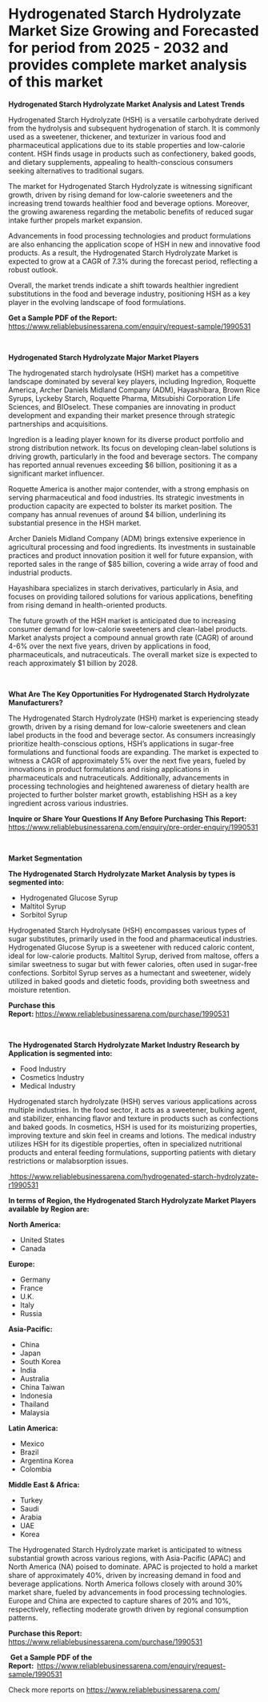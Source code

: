 <p><h1>Hydrogenated Starch Hydrolyzate Market Size Growing and Forecasted for period from 2025 - 2032 and provides complete market analysis of this market</h1></p><p><strong>Hydrogenated Starch Hydrolyzate Market Analysis and Latest Trends</strong></p>
<p><p>Hydrogenated Starch Hydrolyzate (HSH) is a versatile carbohydrate derived from the hydrolysis and subsequent hydrogenation of starch. It is commonly used as a sweetener, thickener, and texturizer in various food and pharmaceutical applications due to its stable properties and low-calorie content. HSH finds usage in products such as confectionery, baked goods, and dietary supplements, appealing to health-conscious consumers seeking alternatives to traditional sugars.</p><p>The market for Hydrogenated Starch Hydrolyzate is witnessing significant growth, driven by rising demand for low-calorie sweeteners and the increasing trend towards healthier food and beverage options. Moreover, the growing awareness regarding the metabolic benefits of reduced sugar intake further propels market expansion. </p><p>Advancements in food processing technologies and product formulations are also enhancing the application scope of HSH in new and innovative food products. As a result, the Hydrogenated Starch Hydrolyzate Market is expected to grow at a CAGR of 7.3% during the forecast period, reflecting a robust outlook. </p><p>Overall, the market trends indicate a shift towards healthier ingredient substitutions in the food and beverage industry, positioning HSH as a key player in the evolving landscape of food formulations.</p></p>
<p><strong>Get a Sample PDF of the Report:&nbsp;</strong> <a href="https://www.reliablebusinessarena.com/enquiry/request-sample/1990531?utm_campaign=3558&utm_medium=2&utm_source=Github&utm_content=ia&utm_term=03042025&utm_id=hydrogenated-starch-hydrolyzate">https://www.reliablebusinessarena.com/enquiry/request-sample/1990531</a></p>
<p>&nbsp;</p>
<p><strong>Hydrogenated Starch Hydrolyzate Major Market Players</strong></p>
<p><p>The hydrogenated starch hydrolysate (HSH) market has a competitive landscape dominated by several key players, including Ingredion, Roquette America, Archer Daniels Midland Company (ADM), Hayashibara, Brown Rice Syrups, Lyckeby Starch, Roquette Pharma, Mitsubishi Corporation Life Sciences, and BIOselect. These companies are innovating in product development and expanding their market presence through strategic partnerships and acquisitions.</p><p>Ingredion is a leading player known for its diverse product portfolio and strong distribution network. Its focus on developing clean-label solutions is driving growth, particularly in the food and beverage sectors. The company has reported annual revenues exceeding $6 billion, positioning it as a significant market influencer.</p><p>Roquette America is another major contender, with a strong emphasis on serving pharmaceutical and food industries. Its strategic investments in production capacity are expected to bolster its market position. The company has annual revenues of around $4 billion, underlining its substantial presence in the HSH market.</p><p>Archer Daniels Midland Company (ADM) brings extensive experience in agricultural processing and food ingredients. Its investments in sustainable practices and product innovation position it well for future expansion, with reported sales in the range of $85 billion, covering a wide array of food and industrial products.</p><p>Hayashibara specializes in starch derivatives, particularly in Asia, and focuses on providing tailored solutions for various applications, benefiting from rising demand in health-oriented products.</p><p>The future growth of the HSH market is anticipated due to increasing consumer demand for low-calorie sweeteners and clean-label products. Market analysts project a compound annual growth rate (CAGR) of around 4-6% over the next five years, driven by applications in food, pharmaceuticals, and nutraceuticals. The overall market size is expected to reach approximately $1 billion by 2028.</p></p>
<p>&nbsp;</p>
<p><strong>What Are The Key Opportunities For Hydrogenated Starch Hydrolyzate Manufacturers?</strong></p>
<p><p>The Hydrogenated Starch Hydrolyzate (HSH) market is experiencing steady growth, driven by a rising demand for low-calorie sweeteners and clean label products in the food and beverage sector. As consumers increasingly prioritize health-conscious options, HSH’s applications in sugar-free formulations and functional foods are expanding. The market is expected to witness a CAGR of approximately 5% over the next five years, fueled by innovations in product formulations and rising applications in pharmaceuticals and nutraceuticals. Additionally, advancements in processing technologies and heightened awareness of dietary health are projected to further bolster market growth, establishing HSH as a key ingredient across various industries.</p></p>
<p><strong>Inquire or Share Your Questions If Any Before Purchasing This Report:</strong> <a href="https://www.reliablebusinessarena.com/enquiry/pre-order-enquiry/1990531?utm_campaign=3558&utm_medium=2&utm_source=Github&utm_content=ia&utm_term=03042025&utm_id=hydrogenated-starch-hydrolyzate">https://www.reliablebusinessarena.com/enquiry/pre-order-enquiry/1990531</a></p>
<p>&nbsp;</p>
<p><strong>Market Segmentation</strong></p>
<p><strong>The Hydrogenated Starch Hydrolyzate Market Analysis by types is segmented into:</strong></p>
<p><ul><li>Hydrogenated Glucose Syrup</li><li>Maltitol Syrup</li><li>Sorbitol Syrup</li></ul></p>
<p><p>Hydrogenated Starch Hydrolysate (HSH) encompasses various types of sugar substitutes, primarily used in the food and pharmaceutical industries. Hydrogenated Glucose Syrup is a sweetener with reduced caloric content, ideal for low-calorie products. Maltitol Syrup, derived from maltose, offers a similar sweetness to sugar but with fewer calories, often used in sugar-free confections. Sorbitol Syrup serves as a humectant and sweetener, widely utilized in baked goods and dietetic foods, providing both sweetness and moisture retention.</p></p>
<p><strong>Purchase this Report:&nbsp;</strong><a href="https://www.reliablebusinessarena.com/purchase/1990531?utm_campaign=3558&utm_medium=2&utm_source=Github&utm_content=ia&utm_term=03042025&utm_id=hydrogenated-starch-hydrolyzate">https://www.reliablebusinessarena.com/purchase/1990531</a></p>
<p>&nbsp;</p>
<p><strong>The Hydrogenated Starch Hydrolyzate Market Industry Research by Application is segmented into:</strong></p>
<p><ul><li>Food Industry</li><li>Cosmetics Industry</li><li>Medical Industry</li></ul></p>
<p><p>Hydrogenated starch hydrolyzate (HSH) serves various applications across multiple industries. In the food sector, it acts as a sweetener, bulking agent, and stabilizer, enhancing flavor and texture in products such as confections and baked goods. In cosmetics, HSH is used for its moisturizing properties, improving texture and skin feel in creams and lotions. The medical industry utilizes HSH for its digestible properties, often in specialized nutritional products and enteral feeding formulations, supporting patients with dietary restrictions or malabsorption issues.</p></p>
<p><a href="https://www.reliablebusinessarena.com/hydrogenated-starch-hydrolyzate-r1990531?utm_campaign=3558&utm_medium=2&utm_source=Github&utm_content=ia&utm_term=03042025&utm_id=hydrogenated-starch-hydrolyzate">&nbsp;https://www.reliablebusinessarena.com/hydrogenated-starch-hydrolyzate-r1990531</a></p>
<p><strong>In terms of Region, the Hydrogenated Starch Hydrolyzate Market Players available by Region are:</strong></p>
<p>
    <p> <strong> North America: </strong>
        <ul>
            <li>United States</li>
            <li>Canada</li>
        </ul>
        </p> 
    <p> <strong> Europe: </strong>
        <ul>
            <li>Germany</li>
            <li>France</li>
            <li>U.K.</li>
            <li>Italy</li>
            <li>Russia</li>
        </ul>
        </p> 
    <p> <strong> Asia-Pacific: </strong>
        <ul>
            <li>China</li>
            <li>Japan</li>
            <li>South Korea</li>
            <li>India</li>
            <li>Australia</li>
            <li>China Taiwan</li>
            <li>Indonesia</li>
            <li>Thailand</li>
            <li>Malaysia</li>
        </ul>
        </p> 
    <p> <strong> Latin America: </strong>
        <ul>
            <li>Mexico</li>
            <li>Brazil</li>
            <li>Argentina Korea</li>
            <li>Colombia</li>
        </ul>
        </p> 
    <p> <strong> Middle East & Africa: </strong>
        <ul>
            <li>Turkey</li>
            <li>Saudi</li>
            <li>Arabia</li>
            <li>UAE</li>
            <li>Korea</li>
        </ul>
    </p>
    </p>
<p><p>The Hydrogenated Starch Hydrolyzate market is anticipated to witness substantial growth across various regions, with Asia-Pacific (APAC) and North America (NA) poised to dominate. APAC is projected to hold a market share of approximately 40%, driven by increasing demand in food and beverage applications. North America follows closely with around 30% market share, fueled by advancements in food processing technologies. Europe and China are expected to capture shares of 20% and 10%, respectively, reflecting moderate growth driven by regional consumption patterns.</p></p>
<p><strong>Purchase this Report: </strong><a href="https://www.reliablebusinessarena.com/purchase/1990531?utm_campaign=3558&utm_medium=2&utm_source=Github&utm_content=ia&utm_term=03042025&utm_id=hydrogenated-starch-hydrolyzate">https://www.reliablebusinessarena.com/purchase/1990531</a></p>
<p>&nbsp;<strong>Get a Sample PDF of the Report:&nbsp;&nbsp;</strong><a href="https://www.reliablebusinessarena.com/enquiry/request-sample/1990531?utm_campaign=3558&utm_medium=2&utm_source=Github&utm_content=ia&utm_term=03042025&utm_id=hydrogenated-starch-hydrolyzate">https://www.reliablebusinessarena.com/enquiry/request-sample/1990531</a></p>
<p><strong></strong></p>
<p>Check more reports on <a href="https://www.reliablebusinessarena.com/?utm_campaign=3558&utm_medium=2&utm_source=Github&utm_content=ia&utm_term=03042025&utm_id=hydrogenated-starch-hydrolyzate">https://www.reliablebusinessarena.com/</a></p>